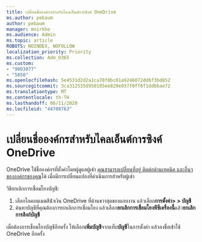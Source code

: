 ```yaml
---
title: เปลี่ยนชื่อองค์กรสําหรับไคลเอ็นต์การซิงค์ OneDrive
ms.author: pebaum
author: pebaum
manager: mnirkhe
ms.audience: Admin
ms.topic: article
ROBOTS: NOINDEX, NOFOLLOW
localization_priority: Priority
ms.collection: Adm_O365
ms.custom:
- "9003077"
- "5850"
ms.openlocfilehash: 5e4531d2d2a1ca78f8bc81a9246072dd6f3bd852
ms.sourcegitcommit: 3ca312535d950105ee829e037f0ff8f1ddbbae72
ms.translationtype: MT
ms.contentlocale: th-TH
ms.lasthandoff: 06/11/2020
ms.locfileid: "44708763"
---
```

# <a name="change-the-organization-name-for-the-onedrive-sync-client"></a>เปลี่ยนชื่อองค์กรสําหรับไคลเอ็นต์การซิงค์ OneDrive

OneDrive ใช้ชื่อองค์กรที่ตั้งค่าโดยผู้ดูแลผู้เช่า  [คุณสามารถเปลี่ยนที่อยู่ ติดต่อด้านเทคนิค และอื่นๆ ขององค์กรของคุณ](https://docs.microsoft.com/microsoft-365/admin/manage/change-address-contact-and-more)ได้ เมื่อมีการเปลี่ยนแปลงที่ดําเนินการสําหรับผู้เช่า

วิธียกเลิกการเชื่อมโยงบัญชี:

1. เลือกไอคอนเมฆสีน้ําเงิน OneDrive ที่ด้านขวาสุดของแถบงาน แล้วเลือก**การตั้งค่า> > บัญชี**
2. ค้นหาบัญชีที่คุณต้องการยกเลิกการเชื่อมโยง แล้วเลือก**ยกเลิกการเชื่อมโยงพีซีเครื่องนี้**แล้ว**ยกเลิกการลิงก์บัญชี**

เมื่อต้องการเชื่อมโยงบัญชีอีกครั้ง ให้เลือก**เพิ่มบัญชี**จากแท็บ**บัญชี**ในการตั้งค่า แล้วลงชื่อเข้าใช้ OneDrive อีกครั้ง